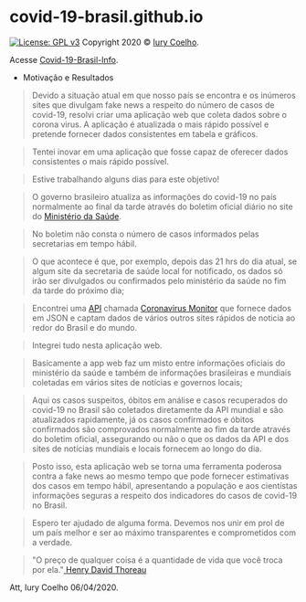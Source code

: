 # covid-19-brasil.github.io
[![License: GPL v3](https://img.shields.io/badge/License-GPL%20v3-blue.svg)](https://www.gnu.org/licenses/gpl-3.0)
Copyright 2020 © <a href="https://www.freecodecamp.org/iurycoelho">Iury Coelho</a>.

Acesse <a href="https://covid-19-brasil.github.io/tracker/">Covid-19-Brasil-Info</a>.


- Motivação e Resultados

> Devido a situação atual em que nosso país se encontra e os inúmeros sites que divulgam fake news a respeito do número de casos de covid-19, resolvi criar uma aplicação web que coleta dados sobre o corona virus. A aplicação  é atualizada  o mais rápido possível e pretende fornecer dados consistentes em tabela e gráficos. 

> Tentei inovar em uma aplicação que fosse capaz de oferecer dados consistentes o mais rápido possível.

> Estive trabalhando alguns dias para este objetivo!

> O governo brasileiro atualiza as informações do covid-19 no país normalmente ao final da tarde através do boletim oficial diário no site do <a href="https://saude.gov.br/">Ministério da Saúde</a>.

> No boletim não consta o número de casos informados pelas secretarias em tempo hábil. 

> O que acontece é que, por exemplo, depois das 21 hrs do dia atual, se algum site da secretaria de saúde local for notificado, os dados só irão ser divulgados ou confirmados pelo ministério da saúde no fim da tarde do próximo dia;

> Encontrei uma <a href="https://pt.wikipedia.org/wiki/Interface_de_programa%C3%A7%C3%A3o_de_aplica%C3%A7%C3%B5es">API</a> chamada <a href="https://rapidapi.com/astsiatsko/api/coronavirus-monitor/endpoints">Coronavirus Monitor</a> que fornece dados em JSON e captam dados de vários outros sites rápidos de noticia ao redor do Brasil e do mundo.

> Integrei tudo nesta aplicação web.

> Basicamente a app web faz um misto entre informações oficiais do ministério da saúde e também de informações brasileiras e mundiais  coletadas em vários sites de notícias e governos locais;

> Aqui os casos suspeitos, óbitos em análise e casos recuperados do covid-19 no Brasil são coletados diretamente da API mundial e são atualizados rapidamente, já os casos confirmados e óbitos confirmados são comprovados normalmente ao fim da tarde através do boletim oficial, assegurando ou não o que os dados da API e dos sites de notícias mundiais e locais fornecem ao longo do dia.

> Posto isso,  esta aplicação web se torna uma ferramenta poderosa contra a fake news ao mesmo tempo que pode fornecer estimativas dos casos em tempo hábil, apresentando a população e aos cientístas informações seguras a respeito dos indicadores do casos de covid-19 no Brasil.

> Espero ter ajudado de alguma forma. Devemos nos unir em prol de um país melhor e ser ao máximo transparentes e comprometidos com a verdade.

>"O preço de qualquer coisa é a quantidade de vida que você troca por ela."<a href="https://pt.wikipedia.org/wiki/Henry_David_Thoreau"> Henry David Thoreau</a>

Att, Iury Coelho 06/04/2020.

